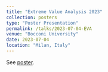```yaml
---
title: "Extreme Value Analysis 2023"
collection: posters
type: "Poster Presentation"
permalink: /talks/2023-07-04-EVA
venue: "Bocconi University"
date: 2023-07-04
location: "Milan, Italy"
---
```

See [poster](http://occitane-barbaux.github.io/files/Poster_EVA2023_Barbaux-1.pdf).
